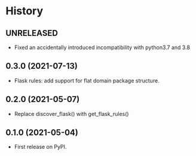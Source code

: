 # History

## UNRELEASED

* Fixed an accidentally introduced incompatibility with python3.7 and 3.8

## 0.3.0 (2021-07-13)

* Flask rules: add support for flat domain package structure.

## 0.2.0 (2021-05-07)

* Replace discover_flask() with get_flask_rules()

## 0.1.0 (2021-05-04)

* First release on PyPI.
